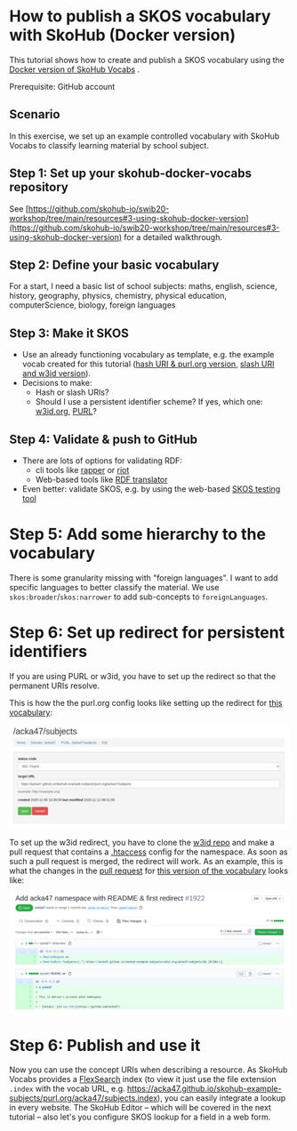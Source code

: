 # How to publish a SKOS vocabulary with SkoHub (Docker version)

This tutorial shows how to create and publish a SKOS vocabulary using the [Docker version of SkoHub Vocabs](https://github.com/skohub-io/skohub-vocabs/tree/docker-gh-pages) .  

Prerequisite: GitHub account

## Scenario

In this exercise, we set up an example controlled vocabulary with SkoHub Vocabs to classify learning material by school subject.

## Step 1: Set up your skohub-docker-vocabs repository

See [https://github.com/skohub-io/swib20-workshop/tree/main/resources#3-using-skohub-docker-version](https://github.com/skohub-io/swib20-workshop/tree/main/resources#3-using-skohub-docker-version) for a detailed walkthrough.

## Step 2: Define your basic vocabulary

For a start, I need a basic list of school subjects: maths, english, science, history, geography, physics, chemistry, physical education, computerScience, biology, foreign languages

## Step 3: Make it SKOS

- Use an already functioning vocabulary as template, e.g. the example vocab created for this tutorial ([hash URI & purl.org version](https://github.com/acka47/skohub-docker-vocabs/blob/master/subjects.ttl), [slash URI and w3id version](https://github.com/acka47/skohub-example-subjects/blob/master/subjects-w3id.ttl)).
- Decisions to make:
    - Hash or slash URIs? 
    - Should I use a persistent identifier scheme? If yes, which one: [w3id.org](https://w3id.org/), [PURL](http://purl.org)?

## Step 4: Validate & push to GitHub

- There are lots of options for validating RDF:
    - cli tools like [rapper](http://librdf.org/raptor/rapper.html) or [riot](https://jena.apache.org/documentation/io/)
    - Web-based tools like [RDF translator](https://rdf-translator.appspot.com/)
- Even better: validate SKOS, e.g. by using the web-based [SKOS testing tool](https://labs.sparna.fr/skos-testing-tool/)

# Step 5: Add some hierarchy to the vocabulary

There is some granularity missing with "foreign languages". I want to add specific languages to better classify the material. We use `skos:broader`/`skos:narrower` to add sub-concepts to `foreignLanguages`.

# Step 6: Set up redirect for persistent identifiers

If you are using PURL or w3id, you have to set up the redirect so that the permanent URIs resolve.

This is how the the purl.org config looks like setting up the redirect for [this vocabulary](https://acka47.github.io/skohub-example-subjects/purl.org/acka47/subjects.html):

![Screenshot of purl.org configuration](/img/setup-purl-redirect.png)

To set up the w3id redirect, you have to clone the [w3id repo](https://github.com/perma-id/w3id.org) and make a pull request that contains a [.htaccess](https://en.wikipedia.org/wiki/.htaccess) config for the namespace. As soon as such a pull request is merged, the redirect will work. As an example, this is what the changes in the [pull request](https://github.com/perma-id/w3id.org/pull/1922) for [this version of the vocabulary](https://acka47.github.io/skohub-example-subjects/w3id.org/acka47/subjects/index.html) looks like:

[![Screenshot of w3id pull request](/img/w3id-pr.png)](https://github.com/perma-id/w3id.org/pull/1922/files)

# Step 6: Publish and use it

Now you can use the concept URIs when describing a resource. As SkoHub Vocabs provides a [FlexSearch](https://github.com/nextapps-de/flexsearch) index  (to view it just use the file extension `.index` with the vocab URL, e.g. https://acka47.github.io/skohub-example-subjects/purl.org/acka47/subjects.index), you can easily integrate a lookup in every website. The SkoHub Editor – which will be covered in the next tutorial – also let's you configure SKOS lookup for a field in a web form.
